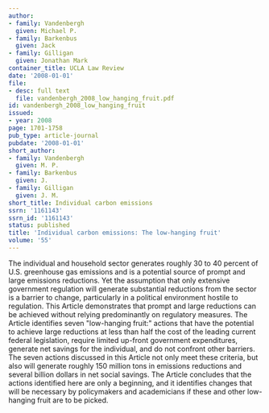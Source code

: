```yaml
---
author:
- family: Vandenbergh
  given: Michael P.
- family: Barkenbus
  given: Jack
- family: Gilligan
  given: Jonathan Mark
container_title: UCLA Law Review
date: '2008-01-01'
file:
- desc: full text
  file: vandenbergh_2008_low_hanging_fruit.pdf
id: vandenbergh_2008_low_hanging_fruit
issued:
- year: 2008
page: 1701-1758
pub_type: article-journal
pubdate: '2008-01-01'
short_author:
- family: Vandenbergh
  given: M. P.
- family: Barkenbus
  given: J.
- family: Gilligan
  given: J. M.
short_title: Individual carbon emissions
ssrn: '1161143'
ssrn_id: '1161143'
status: published
title: 'Individual carbon emissions: The low-hanging fruit'
volume: '55'
---
```

The individual and household sector generates roughly 30 to 40 percent of U.S. greenhouse gas emissions and is a potential source of prompt and large emissions reductions. Yet the assumption that only extensive government regulation will generate substantial reductions from the sector is a barrier to change, particularly in a political environment hostile to regulation. This Article demonstrates that prompt and large reductions can be achieved without relying predominantly on regulatory measures. The Article identifies seven &quot;low-hanging fruit:&quot; actions that have the potential to achieve large reductions at less than half the cost of the leading current federal legislation, require limited up-front government expenditures, generate net savings for the individual, and do not confront other barriers. The seven actions discussed in this Article not only meet these criteria, but also will generate roughly 150 million tons in emissions reductions and several billion dollars in net social savings. The Article concludes that the actions identified here are only a beginning, and it identifies changes that will be necessary by policymakers and academicians if these and other low-hanging fruit are to be picked.
